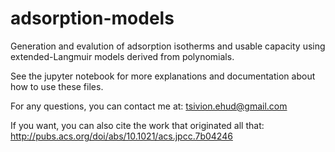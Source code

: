 # adsorption-models
Generation and evalution of adsorption isotherms and usable capacity using extended-Langmuir models derived from polynomials.

See the jupyter notebook for more explanations and documentation about how to use these files.

For any questions, you can contact me at:
tsivion.ehud@gmail.com

If you want, you can also cite the work that originated all that:
http://pubs.acs.org/doi/abs/10.1021/acs.jpcc.7b04246

